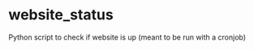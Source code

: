 website_status
==============

Python script to check if website is up (meant to be run with a cronjob)
